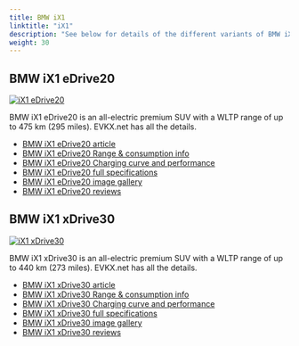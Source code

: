 ```yaml
---
title: BMW iX1
linktitle: "iX1"
description: "See below for details of the different variants of BMW iX1"
weight: 30
---
```

## BMW iX1 eDrive20

<a href="/models/bmw/ix1/ix1_edrive20/"><img src="https://media.evkx.net/multimedia/models/bmw/ix1/ix1_edrive20/main_1_st.jpg" class="img-fluid" alt="iX1 eDrive20" ></a>

BMW iX1 eDrive20 is an all-electric premium SUV with a WLTP range of up to 475 km (295 miles). EVKX.net has all the details. 

- [BMW iX1 eDrive20 article](/models/bmw/ix1/ix1_edrive20/)
- [BMW iX1 eDrive20 Range & consumption info](/models/bmw/ix1/ix1_edrive20/rangeandconsumption)
- [BMW iX1 eDrive20 Charging curve and performance](/models/bmw/ix1/ix1_edrive20/chargingcurve)
- [BMW iX1 eDrive20 full specifications](/models/bmw/ix1/ix1_edrive20/specifications)
- [BMW iX1 eDrive20 image gallery](/models/bmw/ix1/ix1_edrive20/gallery)
- [BMW iX1 eDrive20 reviews](/models/bmw/ix1/ix1_edrive20/reviews)

## BMW iX1 xDrive30

<a href="/models/bmw/ix1/ix1_xdrive30/"><img src="https://media.evkx.net/multimedia/models/bmw/ix1/ix1_xdrive30/main_1_st.jpg" class="img-fluid" alt="iX1 xDrive30" ></a>

BMW iX1 xDrive30 is an all-electric premium SUV with a WLTP range of up to 440 km (273 miles). EVKX.net has all the details. 

- [BMW iX1 xDrive30 article](/models/bmw/ix1/ix1_xdrive30/)
- [BMW iX1 xDrive30 Range & consumption info](/models/bmw/ix1/ix1_xdrive30/rangeandconsumption)
- [BMW iX1 xDrive30 Charging curve and performance](/models/bmw/ix1/ix1_xdrive30/chargingcurve)
- [BMW iX1 xDrive30 full specifications](/models/bmw/ix1/ix1_xdrive30/specifications)
- [BMW iX1 xDrive30 image gallery](/models/bmw/ix1/ix1_xdrive30/gallery)
- [BMW iX1 xDrive30 reviews](/models/bmw/ix1/ix1_xdrive30/reviews)

